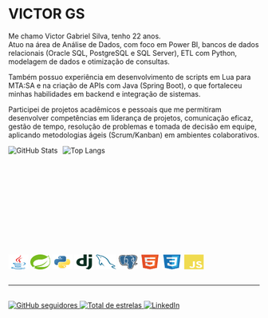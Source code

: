 # VICTOR GS

Me chamo Victor Gabriel Silva, tenho 22 anos.  
Atuo na área de Análise de Dados, com foco em Power BI, bancos de dados relacionais (Oracle SQL, PostgreSQL e SQL Server), ETL com Python, modelagem de dados e otimização de consultas.  

Também possuo experiência em desenvolvimento de scripts em Lua para MTA:SA e na criação de APIs com Java (Spring Boot), o que fortaleceu minhas habilidades em backend e integração de sistemas.  

Participei de projetos acadêmicos e pessoais que me permitiram desenvolver competências em liderança de projetos, comunicação eficaz, gestão de tempo, resolução de problemas e tomada de decisão em equipe, aplicando metodologias ágeis (Scrum/Kanban) em ambientes colaborativos.  

<p> 
  <img align="left" alt="GitHub Stats" height="200" style="padding-right: 10px;" 
       src="https://github-readme-stats.vercel.app/api?username=victorgs062&show_icons=true&theme=tokyonight&include_all_commits=true&locale=pt-br" />
  <img align="left" alt="Top Langs" height="200" 
       src="https://github-readme-stats.vercel.app/api/top-langs/?username=victorgs062&theme=tokyonight&layout=compact&custom_title=Tecnologias&langs_count=6" />
</p>

<br clear="left"/>

<div style="display: inline_block"><br>
  <img align="center" alt="Java" height="30" width="40" 
       src="https://raw.githubusercontent.com/devicons/devicon/master/icons/java/java-original.svg">
  <img align="center" alt="Spring" height="30" width="40" 
       src="https://raw.githubusercontent.com/devicons/devicon/master/icons/spring/spring-original.svg">
  <img align="center" alt="Python" height="30" width="40" 
       src="https://raw.githubusercontent.com/devicons/devicon/master/icons/python/python-original.svg">
  <img align="center" alt="Django" height="30" width="40" 
       src="https://raw.githubusercontent.com/devicons/devicon/master/icons/django/django-plain.svg">
  <img align="center" alt="MySQL" height="30" width="40" 
       src="https://raw.githubusercontent.com/devicons/devicon/master/icons/mysql/mysql-original.svg">
  <img align="center" alt="PostgreSQL" height="30" width="40" 
       src="https://raw.githubusercontent.com/devicons/devicon/master/icons/postgresql/postgresql-original.svg">
  <img align="center" alt="HTML" height="30" width="40" 
       src="https://raw.githubusercontent.com/devicons/devicon/master/icons/html5/html5-original.svg">
  <img align="center" alt="CSS" height="30" width="40" 
       src="https://raw.githubusercontent.com/devicons/devicon/master/icons/css3/css3-original.svg">
  <img align="center" alt="JavaScript" height="30" width="40" 
       src="https://raw.githubusercontent.com/devicons/devicon/master/icons/javascript/javascript-plain.svg">
</div>

<br clear="left"/> 

---

<br clear="left"/>

  <a href="https://github.com/victorgs062"> 
    <img alt="GitHub seguidores" title="Me siga no GitHub" 
         src="https://custom-icon-badges.demolab.com/github/followers/victorgs062?color=236ad3&labelColor=1155ba&style=for-the-badge&logo=github&label=Seguidores&logoColor=white" /> 
  </a> 
  <a href="https://github.com/victorgs062?tab=repositories&sort=stargazers"> 
    <img alt="Total de estrelas" title="Estrelas no GitHub" 
         src="https://custom-icon-badges.demolab.com/github/stars/victorgs062?color=55960c&style=for-the-badge&labelColor=488207&logo=star&label=Estrelas" /> 
  </a> 
  <a href="https://www.linkedin.com/in/victorgs062/"> 
    <img alt="LinkedIn" title="Conecte-se comigo no LinkedIn" 
         src="https://img.shields.io/badge/LinkedIn-0077B5?style=for-the-badge&logo=linkedin&logoColor=white" /> 
  </a> 
</p>

